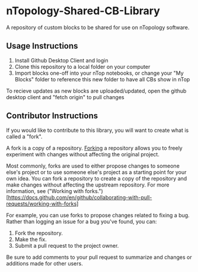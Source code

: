 # nTopology-Shared-CB-Library
A repository of custom blocks to be shared for use on nTopology software. 

## Usage Instructions

1. Install Github Desktop Client and login
2. Clone this repository to a local folder on your computer
3. Import blocks one-off into your nTop notebooks, or change your "My Blocks" folder to reference this new folder to have all CBs show in nTop

To recieve updates as new blocks are uploaded/updated, open the github desktop client and "fetch origin" to pull changes

## Contributor Instructions

If you would like to contribute to this library, you will want to create what is called a "fork".

A fork is a copy of a repository. [Forking](https://docs.github.com/en/get-started/quickstart/fork-a-repo) a repository allows you to freely experiment with changes without affecting the original project.

Most commonly, forks are used to either propose changes to someone else's project or to use someone else's project as a starting point for your own idea. You can fork a repository to create a copy of the repository and make changes without affecting the upstream repository. For more information, see ("Working with forks.")[https://docs.github.com/en/github/collaborating-with-pull-requests/working-with-forks]

For example, you can use forks to propose changes related to fixing a bug. Rather than logging an issue for a bug you've found, you can:

1. Fork the repository.
2. Make the fix.
3. Submit a pull request to the project owner.

Be sure to add comments to your pull request to summarize and changes or additions made for other users.
